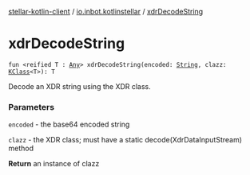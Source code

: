 [stellar-kotlin-client](../index.md) / [io.inbot.kotlinstellar](index.md) / [xdrDecodeString](./xdr-decode-string.md)

# xdrDecodeString

`fun <reified T : `[`Any`](https://kotlinlang.org/api/latest/jvm/stdlib/kotlin/-any/index.html)`> xdrDecodeString(encoded: `[`String`](https://kotlinlang.org/api/latest/jvm/stdlib/kotlin/-string/index.html)`, clazz: `[`KClass`](https://kotlinlang.org/api/latest/jvm/stdlib/kotlin.reflect/-k-class/index.html)`<T>): T`

Decode an XDR string using the XDR class.

### Parameters

`encoded` - the base64 encoded string

`clazz` - the XDR class; must have a static decode(XdrDataInputStream) method

**Return**
an instance of clazz

